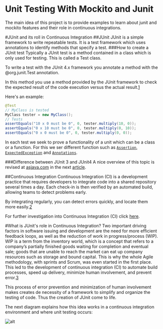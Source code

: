 # Unit Testing With Mockito and Junit


The main idea of this project is to provide examples to learn about junit and mockito features and their role in continuous integrations.


#JUnit and its roll in Continuous Integration
##JUnit
JUnit is a simple framework to write repeatable tests. It is a test framework which uses annotations to identify methods that specify a test.
###How to create a JUnit test
Typically a JUnit test is a method contained in a class which is only used for testing. This is called a Test class.

To write a test with the JUnit 4.x framework you annotate a method with the @org.junit.Test annotation.

In this method you use a method provided by the JUnit framework to check the expected result of the code execution versus the actual result.[1][link1]

Here's an example:

```java
@Test
// MyClass is tested
MyClass tester = new MyClass();
// Tests
assertEquals("10 x 0 must be 0", 0, tester.multiply(10, 0));
assertEquals("0 x 10 must be 0", 0, tester.multiply(0, 10));
assertEquals("0 x 0 must be 0", 0, tester.multiply(0, 0));
```

In each test we seek to prove a functionality of a unit which can be a class or a function. For this we ser different function such as [`Assertion`][link2], [`ExpectedException`][link3] and
[`Annotations`][link4].

[link1]: http://www.vogella.com/tutorials/JUnit/article.html#junit_intro
[link2]: http://junit.sourceforge.net/javadoc/org/junit/Assert.html
[link3]: http://junit.org/javadoc/latest/org/junit/rules/ExpectedException.html
[link4]: http://junit.sourceforge.net/javadoc/

###Difference between JUnit 3 and JUnit4
A nice overview of this topic is revised at [asjava.com][asjavalink] in the next [article][articleAsJava].

[asjavalink]: http://www.asjava.com/
[articleAsJava]: http://www.asjava.com/junit/junit-3-vs-junit-4-comparison/

##Continuous Integration
Continuous Integration (CI) is a development practice that requires developers to integrate code into a shared repository several times a day. Each check-in is then verified by an automated build, allowing teams to detect problems early.

By integrating regularly, you can detect errors quickly, and locate them more easily.[2][CiLink]

For further investigation into Continuous Integration (CI) click [here][CiLink].

[CiLink]: http://www.thoughtworks.com/continuous-integration

#What is JUnit's role in Continuous Integration?
Two important driving factors in software issuing and development are the need for more efficient feedback
loops, as well as the reduction of work in progress/process (WIP). WIP is a term from the inventory world,
which is a concept that refers to a company’s partially finished goods waiting for completion and eventual sale;
goods that are unable to reach the market can eat up company resources such as storage and bound capital.
This is why the whole Agile methodology, with sprints and Scrum, was even started in the first place. This led
to the development of continuous integration (CI) to automate build processes, speed up delivery, minimize
human involvement, and prevent error.[3][dzoneLink]

This process of error prevention and minimization of human involvement makes creates de necessity of a framework to 
simplify and organize the testing of code. Thus the creation of JUnit come to life.

The next diagram explains how this idea works in a continuous integration environment and where unit testing occurs:

![alt](https://github.com/Jcamilorada/Unit_Testing/tree/master/img/CI&JUnitDiagram.png)

[dzoneLink]: http://www.dzone.com/research/2015-guide-to-continuous-delivery
